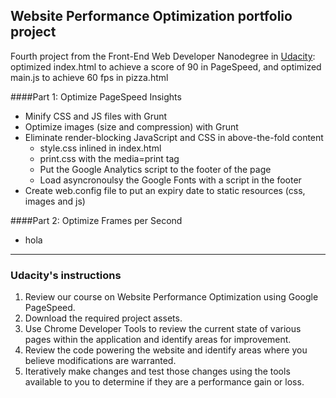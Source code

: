 ## Website Performance Optimization portfolio project

Fourth project from the Front-End Web Developer Nanodegree in <a href="http://www.udacity.com" target="_blank">Udacity</a>:<br>
optimized index.html to achieve a score of 90 in PageSpeed, and optimized main.js to achieve 60 fps in pizza.html

####Part 1: Optimize PageSpeed Insights 

- Minify CSS and JS files with Grunt
- Optimize images (size and compression) with Grunt
- Eliminate render-blocking JavaScript and CSS in above-the-fold content
  - style.css inlined in index.html
  - print.css with the media=print tag
  - Put the Google Analytics script to the footer of the page
  - Load asyncronoulsy the Google Fonts with a script in the footer
- Create web.config file to put an expiry date to static resources (css, images and js)

####Part 2: Optimize Frames per Second 

- hola


-----------------------------------------------

### Udacity's instructions

1. Review our course on Website Performance Optimization using Google PageSpeed.
2. Download the required project assets.
3. Use Chrome Developer Tools to review the current state of various pages within the application and identify areas for improvement.
4. Review the code powering the website and identify areas where you believe modifications are warranted.
5. Iteratively make changes and test those changes using the tools available to you to determine if they are a performance gain or loss.

